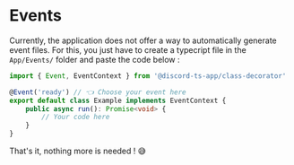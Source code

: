 # Events

Currently, the application does not offer a way to automatically generate event files. For this, you just have to create a typecript file in the `App/Events/` folder and paste the code below :

```typescript
import { Event, EventContext } from '@discord-ts-app/class-decorator'

@Event('ready') // 👈 Choose your event here
export default class Example implements EventContext {
	public async run(): Promise<void> {
		// Your code here
	}
}
```

That's it, nothing more is needed ! 😅

